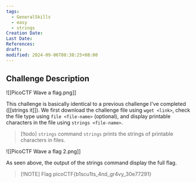 ```yaml
---
tags:
  - GeneralSkills
  - easy
  - strings
Creation Date: 
Last Date: 
References: 
draft: 
modified: 2024-09-06T08:38:25+08:00
---
```

## Challenge Description
![[PicoCTF Wave a flag.png]]

This challenge is basically identical to a previous challenge I've completed ([[strings it]]). We first download the challenge file using `wget <link>`, check the file type using `file <file-name>` (optional), and display printable characters in the file using `strings <file-name>`.

>[!todo] `strings` command
>`strings` prints the strings of printable characters in files.

![[PicoCTF Wave a flag 2.png]]

As seen above, the output of the strings command display the full flag. 

> [!NOTE] Flag
> picoCTF{b1scu1ts_4nd_gr4vy_30e77291}
